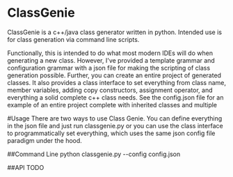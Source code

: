 # ClassGenie
ClassGenie is a c++/java class generator written in python. Intended use is for class generation via command line scripts.

Functionally, this is intended to do what most modern IDEs will do when generating a new class. However, I've provided a template grammar and configuration grammar with a json file for making the scripting of class generation possible. Further, you can create an entire project of generated classes. It also provides a class interface to set everything from class name, member variables, adding copy constructors, assignment operator, and everything a solid complete c++ class needs. See the config.json file for an example of an entire project complete with inherited classes and multiple 

#Usage
There are two ways to use Class Genie. You can define everything in the json file and just run classgenie.py or you can use the class interface to programmatically set everything, which uses the same json config file paradigm under the hood.

##Command Line
python classgenie.py --config config.json

##API
TODO
